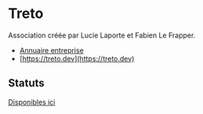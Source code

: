 # Treto

Association créée par Lucie Laporte et Fabien Le Frapper.
- [Annuaire entreprise](https://annuaire-entreprises.data.gouv.fr/entreprise/treto-935123810)
- [https://treto.dev](https://treto.dev)

## Statuts

[Disponibles  ici](./STATUTS.md)
